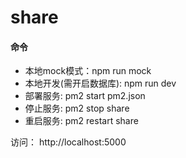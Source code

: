 # share

#### 命令
- 本地mock模式：npm run mock
- 本地开发(需开启数据库): npm run dev
- 部署服务: pm2 start pm2.json
- 停止服务: pm2 stop share
- 重启服务: pm2 restart share

访问：
http://localhost:5000
